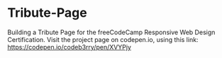 # Tribute-Page
Building a Tribute Page for the freeCodeCamp Responsive Web Design Certification.
Visit the project page on codepen.io, using this link: https://codepen.io/codeb3rry/pen/XVYPjy
